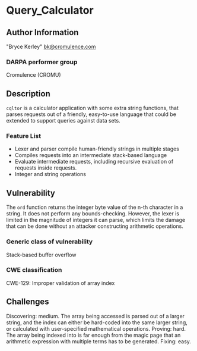 # Query_Calculator

## Author Information

"Bryce Kerley" <bk@cromulence.com>

### DARPA performer group
Cromulence (CROMU)

## Description

`cqltor` is a calculator application with some extra string functions,
that parses requests out of a friendly, easy-to-use language that could
be extended to support queries against data sets.

### Feature List

* Lexer and parser compile human-friendly strings in multiple stages
* Compiles requests into an intermediate stack-based language
* Evaluate intermediate requests, including recursive evaluation of
  requests inside requests.
* Integer and string operations

## Vulnerability
The `ord` function returns the integer byte value of the n-th character in
a string. It does not perform any bounds-checking. However, the lexer is
limited in the magnitude of integers it can parse, which limits the damage that
can be done without an attacker constructing arithmetic operations.

### Generic class of vulnerability

Stack-based buffer overflow

### CWE classification

CWE-129: Improper validation of array index

## Challenges

Discovering: medium. The array being accessed is parsed out of a larger string,
and the index can either be hard-coded into the same larger string, or
calculated with user-specified mathematical operations.
Proving: hard. The array being indexed into is far enough from the magic page
that an arithmetic expression with multiple terms has to be generated.
Fixing: easy.

